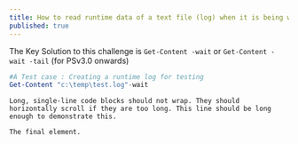 ```yaml
---
title: How to read runtime data of a text file (log) when it is being written?
published: true
---
```

The Key Solution to this challenge is `Get-Content -wait` or `Get-Content -wait -tail` (for PSv3.0 onwards)

```powershell
#A Test case : Creating a runtime log for testing
Get-Content "c:\temp\test.log"-wait
```

```
Long, single-line code blocks should not wrap. They should horizontally scroll if they are too long. This line should be long enough to demonstrate this.
```

```
The final element.
```
